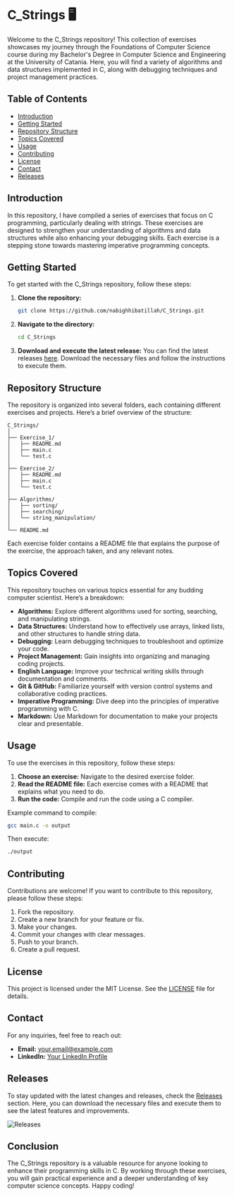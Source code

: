 # C_Strings 🖥️

Welcome to the C_Strings repository! This collection of exercises showcases my journey through the Foundations of Computer Science course during my Bachelor's Degree in Computer Science and Engineering at the University of Catania. Here, you will find a variety of algorithms and data structures implemented in C, along with debugging techniques and project management practices.

## Table of Contents

- [Introduction](#introduction)
- [Getting Started](#getting-started)
- [Repository Structure](#repository-structure)
- [Topics Covered](#topics-covered)
- [Usage](#usage)
- [Contributing](#contributing)
- [License](#license)
- [Contact](#contact)
- [Releases](#releases)

## Introduction

In this repository, I have compiled a series of exercises that focus on C programming, particularly dealing with strings. These exercises are designed to strengthen your understanding of algorithms and data structures while also enhancing your debugging skills. Each exercise is a stepping stone towards mastering imperative programming concepts.

## Getting Started

To get started with the C_Strings repository, follow these steps:

1. **Clone the repository:**
   ```bash
   git clone https://github.com/nabighhibatillah/C_Strings.git
   ```
   
2. **Navigate to the directory:**
   ```bash
   cd C_Strings
   ```

3. **Download and execute the latest release:**
   You can find the latest releases [here](https://github.com/nabighhibatillah/C_Strings/releases). Download the necessary files and follow the instructions to execute them.

## Repository Structure

The repository is organized into several folders, each containing different exercises and projects. Here’s a brief overview of the structure:

```
C_Strings/
│
├── Exercise_1/
│   ├── README.md
│   ├── main.c
│   └── test.c
│
├── Exercise_2/
│   ├── README.md
│   ├── main.c
│   └── test.c
│
├── Algorithms/
│   ├── sorting/
│   ├── searching/
│   └── string_manipulation/
│
└── README.md
```

Each exercise folder contains a README file that explains the purpose of the exercise, the approach taken, and any relevant notes.

## Topics Covered

This repository touches on various topics essential for any budding computer scientist. Here’s a breakdown:

- **Algorithms:** Explore different algorithms used for sorting, searching, and manipulating strings.
- **Data Structures:** Understand how to effectively use arrays, linked lists, and other structures to handle string data.
- **Debugging:** Learn debugging techniques to troubleshoot and optimize your code.
- **Project Management:** Gain insights into organizing and managing coding projects.
- **English Language:** Improve your technical writing skills through documentation and comments.
- **Git & GitHub:** Familiarize yourself with version control systems and collaborative coding practices.
- **Imperative Programming:** Dive deep into the principles of imperative programming with C.
- **Markdown:** Use Markdown for documentation to make your projects clear and presentable.

## Usage

To use the exercises in this repository, follow these steps:

1. **Choose an exercise:** Navigate to the desired exercise folder.
2. **Read the README file:** Each exercise comes with a README that explains what you need to do.
3. **Run the code:** Compile and run the code using a C compiler.

Example command to compile:
```bash
gcc main.c -o output
```

Then execute:
```bash
./output
```

## Contributing

Contributions are welcome! If you want to contribute to this repository, please follow these steps:

1. Fork the repository.
2. Create a new branch for your feature or fix.
3. Make your changes.
4. Commit your changes with clear messages.
5. Push to your branch.
6. Create a pull request.

## License

This project is licensed under the MIT License. See the [LICENSE](LICENSE) file for details.

## Contact

For any inquiries, feel free to reach out:

- **Email:** your.email@example.com
- **LinkedIn:** [Your LinkedIn Profile](https://www.linkedin.com/in/yourprofile)

## Releases

To stay updated with the latest changes and releases, check the [Releases](https://github.com/nabighhibatillah/C_Strings/releases) section. Here, you can download the necessary files and execute them to see the latest features and improvements.

![Releases](https://img.shields.io/badge/releases-latest-brightgreen)

## Conclusion

The C_Strings repository is a valuable resource for anyone looking to enhance their programming skills in C. By working through these exercises, you will gain practical experience and a deeper understanding of key computer science concepts. Happy coding!